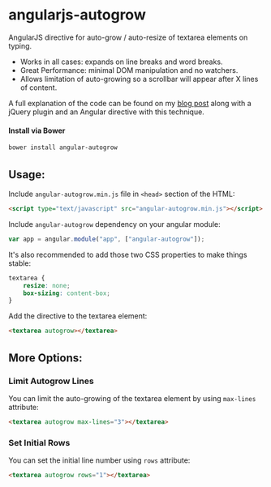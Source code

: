 # angularjs-autogrow
AngularJS directive for auto-grow / auto-resize of textarea elements on typing.

 * Works in all cases: expands on line breaks and word breaks.
 * Great Performance: minimal DOM manipulation and no watchers.
 * Allows limitation of auto-growing so a scrollbar will appear after X lines of content.

A full explanation of the code can be found on my [blog post](http://codingaspect.com/blog/textarea-auto-grow-resizing-textarea-to-fit-text-height) along with a jQuery plugin and an Angular directive with this technique.

#### Install via Bower
```bash
bower install angular-autogrow
```

######

## Usage:

Include `angular-autogrow.min.js` file in `<head>` section of the HTML:

```html
<script type="text/javascript" src="angular-autogrow.min.js"></script>
```

Include `angular-autogrow` dependency on your angular module:
```javascript
var app = angular.module("app", ["angular-autogrow"]);
```

It's also recommended to add those two CSS properties to make things stable:
```css
textarea {
	resize: none;
	box-sizing: content-box;
}
```

Add the directive to the textarea element:
```html
<textarea autogrow></textarea>
```

######


## More Options:

### Limit Autogrow Lines

You can limit the auto-growing of the textarea element by using `max-lines` attribute:
```html
<textarea autogrow max-lines="3"></textarea>
```


### Set Initial Rows

You can set the initial line number using `rows` attribute:
```html
<textarea autogrow rows="1"></textarea>
```
